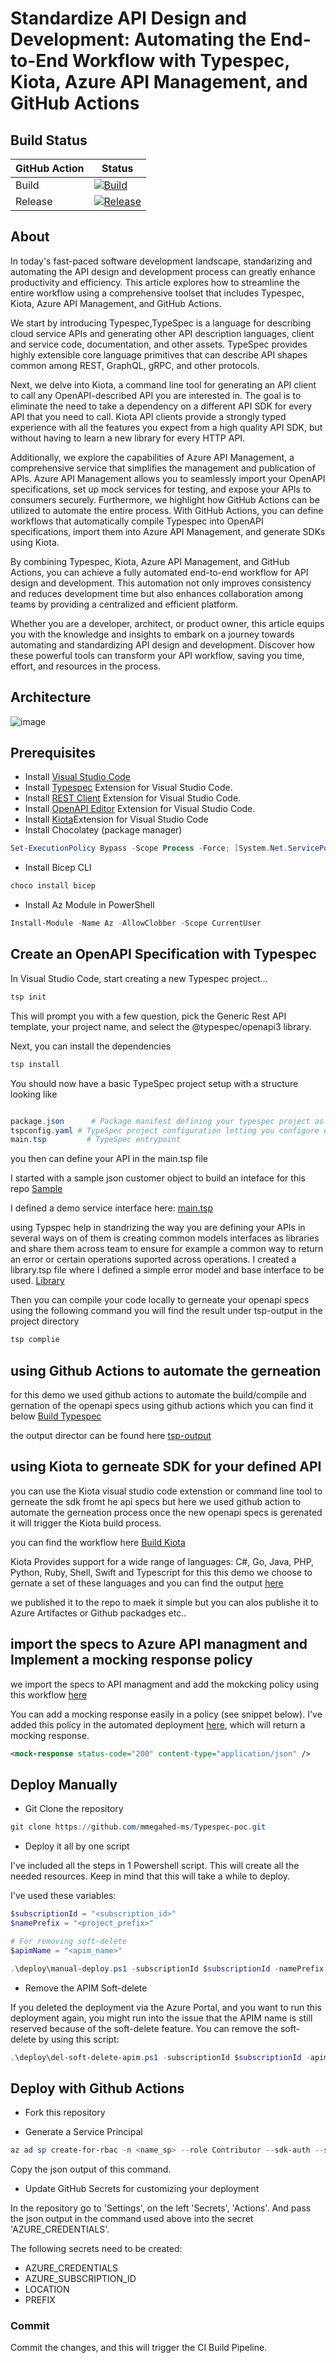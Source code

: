 # Standardize API Design and Development: Automating the End-to-End Workflow with Typespec, Kiota, Azure API Management, and GitHub Actions

## Build Status

| GitHub Action | Status |
| ----------- | ----------- |
| Build | [![Build](https://github.com/mmegahed-ms/Typespec-poc/actions/workflows/build.yml/badge.svg?branch=main)](https://github.com/mmegahed-ms/Typespec-poc/actions/workflows/build.yml) |
| Release | [![Release](https://github.com/mmegahed-ms/Typespec-poc/actions/workflows/release.yml/badge.svg)](https://github.com/mmegahed-ms/Typespec-poc/actions/workflows/release.yml) |

## About

In today's fast-paced software development landscape, standarizing and automating the API design and development process can greatly enhance productivity and efficiency. This article explores how to streamline the entire workflow using a comprehensive toolset that includes Typespec, Kiota, Azure API Management, and GitHub Actions.

We start by introducing Typespec,TypeSpec is a language for describing cloud service APIs and generating other API description languages, client and service code, documentation, and other assets. TypeSpec provides highly extensible core language primitives that can describe API shapes common among REST, GraphQL, gRPC, and other protocols.

Next, we delve into Kiota, a command line tool for generating an API client to call any OpenAPI-described API you are interested in. The goal is to eliminate the need to take a dependency on a different API SDK for every API that you need to call. Kiota API clients provide a strongly typed experience with all the features you expect from a high quality API SDK, but without having to learn a new library for every HTTP API.


Additionally, we explore the capabilities of Azure API Management, a comprehensive service that simplifies the management and publication of APIs. Azure API Management allows you to seamlessly import your OpenAPI specifications, set up mock services for testing, and expose your APIs to consumers securely. Furthermore, we highlight how GitHub Actions can be utilized to automate the entire process. With GitHub Actions, you can define workflows that automatically compile Typespec into OpenAPI specifications, import them into Azure API Management, and generate SDKs using Kiota.

By combining Typespec, Kiota, Azure API Management, and GitHub Actions, you can achieve a fully automated end-to-end workflow for API design and development. This automation not only improves consistency and reduces development time but also enhances collaboration among teams by providing a centralized and efficient platform.

Whether you are a developer, architect, or product owner, this article equips you with the knowledge and insights to embark on a journey towards automating and standardizing API design and development. Discover how these powerful tools can transform your API workflow, saving you time, effort, and resources in the process.

## Architecture

![image](https://github.com/mmegahed-ms/Typespec-poc/blob/170623e5246f4b5af7d631b0070231fc0477d1b2/docs/images/Typspec-kiota-arch.png)

## Prerequisites

* Install [Visual Studio Code](https://code.visualstudio.com/download)
* Install [Typespec](https://microsoft.github.io/typespec/introduction/installation) Extension for Visual Studio Code.
* Install [REST Client](https://marketplace.visualstudio.com/items?itemName=humao.rest-client) Extension for Visual Studio Code.
* Install [OpenAPI Editor](https://marketplace.visualstudio.com/items?itemName=42Crunch.vscode-openapi) Extension for Visual Studio Code.
* Install [Kiota](https://marketplace.visualstudio.com/items?itemName=ms-graph.kiota)Extension for Visual Studio Code
* Install Chocolatey (package manager)

```ps1
Set-ExecutionPolicy Bypass -Scope Process -Force; [System.Net.ServicePointManager]::SecurityProtocol = [System.Net.ServicePointManager]::SecurityProtocol -bor 3072; iex ((New-Object System.Net.WebClient).DownloadString('https://community.chocolatey.org/install.ps1'))
```

* Install Bicep CLI

```ps1
choco install bicep
```

* Install Az Module in PowerShell

```ps1
Install-Module -Name Az -AllowClobber -Scope CurrentUser
```

## Create an OpenAPI Specification with Typespec

In Visual Studio Code, start creating a new Typespec project...

```ps1
tsp init
```
This will prompt you with a few question, pick the Generic Rest API template, your project name, and select the @typespec/openapi3 library.

Next, you can install the dependencies

```ps1
tsp install
```

You should now have a basic TypeSpec project setup with a structure looking like

```ps1

package.json      # Package manifest defining your typespec project as a node package.
tspconfig.yaml # TypeSpec project configuration letting you configure emitters, emitter options, compiler options, etc.
main.tsp         # TypeSpec entrypoint
```
you then can define your API in the main.tsp file 
 
I started with a sample json customer object to build an inteface for this repo 
[Sample](sample.json)

I defined a demo service interface here:
[main.tsp](main.tsp)


using Typspec help in standrizing the way you are defining your APIs in several ways on of them is creating common models interfaces as libraries and share them across team to ensure for example a common way to return an error or certain operations suported across operations. I created a library.tsp file where I defined a simple error model and base interface to be used.
[Library](library.tsp)

Then you can compile your code locally to gerneate your openapi specs using the following command you will find the result under tsp-output in the project directory

```ps1
tsp complie
```

## using Github Actions to automate the gerneation

for this demo we used github actions to automate the build/compile and gernation of the openapi specs using github actions which you can find it below
[Build Typespec](.github/workflows/Build-Typespec.yml)

the output director can be found here
[tsp-output](tsp-output/@typespec/openapi3)

## using Kiota to gerneate SDK for your defined API 

you can use the Kiota visual studio code extenstion or command line tool to gerneate the sdk fromt he api specs 
but here we used github action to automate the gerneation process once the new openapi specs is gerenated it will trigger the Kiota build process.

you can find the workflow here
[Build Kiota](.github/workflows/build-Kiota.yml)

Kiota Provides support for a wide range of languages: C#, Go, Java, PHP, Python, Ruby, Shell, Swift and Typescript for this this demo we choose to gernate a set of these languages and you can find the output [here](kiota-output/client-sdk)

we published it to the repo to maek it simple but you can alos publishe it to Azure Artifactes or Github packadges etc..




## import the specs to Azure API managment and Implement a mocking response policy

we import the specs to API managment and add the mokcking policy using this workflow [here](.github/workflows/release.yml)

You can add a mocking response easily in a policy (see snippet below). I've added this policy in the automated deployment [here](deploy/release/policies/api_policy.xml), which will return a mocking response.

```xml
<mock-response status-code="200" content-type="application/json" />
```

## Deploy Manually

* Git Clone the repository

```ps1
git clone https://github.com/mmegahed-ms/Typespec-poc.git
```

* Deploy it all by one script

I've included all the steps in 1 Powershell script. This will create all the needed resources. Keep in mind that this will take a while to deploy.

I've used these variables:

```ps1
$subscriptionId = "<subscription_id>"
$namePrefix = "<project_prefix>"

# For removing soft-delete
$apimName = "<apim_name>"
```

```ps1
.\deploy\manual-deploy.ps1 -subscriptionId $subscriptionId -namePrefix $namePrefix
```

* Remove the APIM Soft-delete

If you deleted the deployment via the Azure Portal, and you want to run this deployment again, you might run into the issue that the APIM name is still reserved because of the soft-delete feature. You can remove the soft-delete by using this script:

```ps1
.\deploy\del-soft-delete-apim.ps1 -subscriptionId $subscriptionId -apimName $apimName
```

## Deploy with Github Actions

* Fork this repository

* Generate a Service Principal

```ps1
az ad sp create-for-rbac -n <name_sp> --role Contributor --sdk-auth --scopes /subscriptions/<subscription_id>
```

Copy the json output of this command.

* Update GitHub Secrets for customizing your deployment

In the repository go to 'Settings', on the left 'Secrets', 'Actions'.
And pass the json output in the command used above into the secret 'AZURE_CREDENTIALS'.

The following secrets need to be created:

* AZURE_CREDENTIALS
* AZURE_SUBSCRIPTION_ID
* LOCATION
* PREFIX

### Commit

Commit the changes, and this will trigger the CI Build Pipeline.
